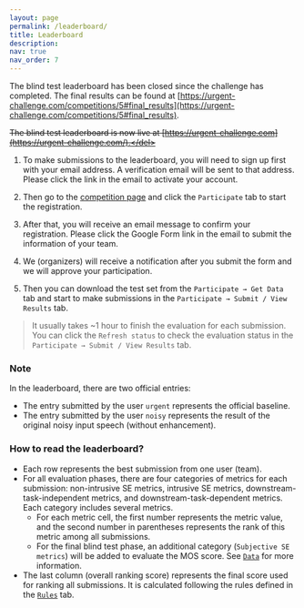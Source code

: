 ```yaml
---
layout: page
permalink: /leaderboard/
title: Leaderboard
description:  
nav: true
nav_order: 7
---
```


The blind test leaderboard has been closed since the challenge has completed. The final results can be found at [https://urgent-challenge.com/competitions/5#final_results](https://urgent-challenge.com/competitions/5#final_results).

<del>The blind test leaderboard is now live at [https://urgent-challenge.com](https://urgent-challenge.com/).</del>

1. To make submissions to the leaderboard, you will need to sign up first with your email address. A verification email will be sent to that address. Please click the link in the email to activate your account.

2. Then go to the [competition page](https://urgent-challenge.com/competitions/5) and click the `Participate` tab to start the registration.

3. After that, you will receive an email message to confirm your registration. Please click the Google Form link in the email to submit the information of your team.

4. We (organizers) will receive a notification after you submit the form and we will approve your participation.

5. Then you can download the test set from the `Participate → Get Data` tab and start to make submissions in the `Participate → Submit / View Results` tab.
> It usually takes ~1 hour to finish the evaluation for each submission. You can click the `Refresh status` to check the evaluation status in the `Participate → Submit / View Results` tab.

### Note

In the leaderboard, there are two official entries:
  * The entry submitted by the user `urgent` represents the official baseline.
  * The entry submitted by the user `noisy` represents the result of the original noisy input speech (without enhancement).

### How to read the leaderboard?

  * Each row represents the best submission from one user (team).
  * For all evaluation phases, there are four categories of metrics for each submission: non-intrusive SE metrics, intrusive SE metrics, downstream-task-independent metrics, and downstream-task-dependent metrics. Each category includes several metrics.
      * For each metric cell, the first number represents the metric value, and the second number in parentheses represents the rank of this metric among all submissions.
      * For the final blind test phase, an additional category (`Subjective SE metrics`) will be added to evaluate the MOS score. See [`Data`](/urgent2024/data) for more information.
  * The last column (overall ranking score) represents the final score used for ranking all submissions. It is calculated following the rules defined in the [`Rules`](/urgent2024/rules) tab.
